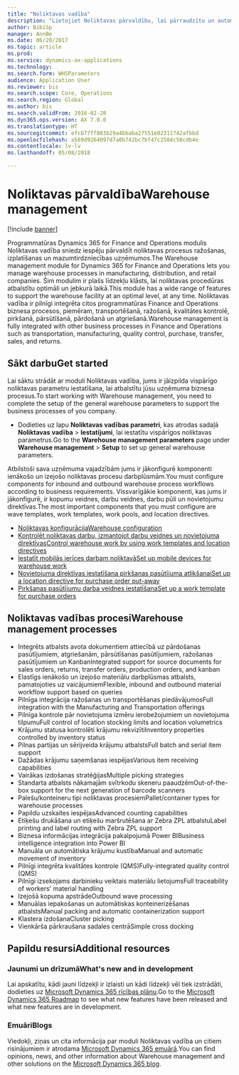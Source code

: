 ```yaml
---
title: "Noliktavas vadība"
description: "Lietojiet Noliktavas pārvaldību, lai pārraudzītu un automatizētu noliktavas procesus."
author: BibiSp
manager: AnnBe
ms.date: 06/20/2017
ms.topic: article
ms.prod: 
ms.service: dynamics-ax-applications
ms.technology: 
ms.search.form: WHSParameters
audience: Application User
ms.reviewer: bis
ms.search.scope: Core, Operations
ms.search.region: Global
ms.author: bis
ms.search.validFrom: 2016-02-28
ms.dyn365.ops.version: AX 7.0.0
ms.translationtype: HT
ms.sourcegitcommit: efcb77ff883b29a4bbaba27551e02311742afbbd
ms.openlocfilehash: a569d9264097d7a0b742bc7bf47c2504c58cdb4e
ms.contentlocale: lv-lv
ms.lasthandoff: 05/08/2018

---
```

# <a name="warehouse-management"></a><span data-ttu-id="752b5-103">Noliktavas pārvaldība</span><span class="sxs-lookup"><span data-stu-id="752b5-103">Warehouse management</span></span>

[!include [banner](../includes/banner.md)]

<span data-ttu-id="752b5-104">Programmatūras Dynamics 365 for Finance and Operations modulis Noliktavas vadība sniedz iespēju pārvaldīt noliktavas procesus ražošanas, izplatīšanas un mazumtirdzniecības uzņēmumos.</span><span class="sxs-lookup"><span data-stu-id="752b5-104">The Warehouse management module for Dynamics 365 for Finance and Operations lets you manage warehouse processes in manufacturing, distribution, and retail companies.</span></span> <span data-ttu-id="752b5-105">Šim modulim ir plašs līdzekļu klāsts, lai noliktavas procedūras atbalstītu optimāli un jebkurā laikā.</span><span class="sxs-lookup"><span data-stu-id="752b5-105">This module has a wide range of features to support the warehouse facility at an optimal level, at any time.</span></span> <span data-ttu-id="752b5-106">Noliktavas vadība ir pilnīgi integrēta citos programmatūras Finance and Operations biznesa procesos, piemēram, transportēšanā, ražošanā, kvalitātes kontrolē, pirkšanā, pārsūtīšanā, pārdošanā un atgriešanā.</span><span class="sxs-lookup"><span data-stu-id="752b5-106">Warehouse management is fully integrated with other business processes in Finance and Operations such as transportation, manufacturing, quality control, purchase, transfer, sales, and returns.</span></span>

## <a name="get-started"></a><span data-ttu-id="752b5-107">Sākt darbu</span><span class="sxs-lookup"><span data-stu-id="752b5-107">Get started</span></span>
<span data-ttu-id="752b5-108">Lai sāktu strādāt ar moduli Noliktavas vadība, jums ir jāizpilda vispārīgo noliktavas parametru iestatīšana, lai atbalstītu jūsu uzņēmuma biznesa procesus.</span><span class="sxs-lookup"><span data-stu-id="752b5-108">To start working with Warehouse management, you need to complete the setup of the general warehouse parameters to support the business processes of you company.</span></span>

- <span data-ttu-id="752b5-109">Dodieties uz lapu **Noliktavas vadības parametri**, kas atrodas sadaļā **Noliktavas vadība** > **Iestatījumi**, lai iestatītu vispārīgos noliktavas parametrus.</span><span class="sxs-lookup"><span data-stu-id="752b5-109">Go to the **Warehouse management parameters** page under **Warehouse management** > **Setup** to set up general warehouse parameters.</span></span>

<span data-ttu-id="752b5-110">Atbilstoši sava uzņēmuma vajadzībām jums ir jākonfigurē komponenti ienākošo un izejošo noliktavas procesu darbplūsmām.</span><span class="sxs-lookup"><span data-stu-id="752b5-110">You must configure components for inbound and outbound warehouse process workflows according to business requirements.</span></span> <span data-ttu-id="752b5-111">Vissvarīgākie komponenti, kas jums ir jākonfigurē, ir kopumu veidnes, darbu veidnes, darbu pūli un novietojumu direktīvas.</span><span class="sxs-lookup"><span data-stu-id="752b5-111">The most important components that you must configure are wave templates, work templates, work pools, and location directives.</span></span>

- [<span data-ttu-id="752b5-112">Noliktavas konfigurācija</span><span class="sxs-lookup"><span data-stu-id="752b5-112">Warehouse configuration</span></span>](warehouse-configuration.md)
- [<span data-ttu-id="752b5-113">Kontrolēt noliktavas darbu, izmantojot darbu veidnes un novietojuma direktīvas</span><span class="sxs-lookup"><span data-stu-id="752b5-113">Control warehouse work by using work templates and location directives</span></span>](control-warehouse-location-directives.md)
- [<span data-ttu-id="752b5-114">Iestatīt mobilās ierīces darbam noliktavā</span><span class="sxs-lookup"><span data-stu-id="752b5-114">Set up mobile devices for warehouse work</span></span>](configure-mobile-devices-warehouse.md)
- [<span data-ttu-id="752b5-115">Novietojuma direktīvas iestatīšana pirkšanas pasūtījuma atlikšanai</span><span class="sxs-lookup"><span data-stu-id="752b5-115">Set up a location directive for purchase order put-away</span></span>](../transportation/tasks/set-up-location-directive-purchase-order-put-away.md)
- [<span data-ttu-id="752b5-116">Pirkšanas pasūtījumu darba veidnes iestatīšana</span><span class="sxs-lookup"><span data-stu-id="752b5-116">Set up a work template for purchase orders</span></span>](./tasks/set-up-work-template-purchase-orders.md)

## <a name="warehouse-management-processes"></a><span data-ttu-id="752b5-117">Noliktavas vadības procesi</span><span class="sxs-lookup"><span data-stu-id="752b5-117">Warehouse management processes</span></span>
- <span data-ttu-id="752b5-118">Integrēts atbalsts avota dokumentiem attiecībā uz pārdošanas pasūtījumiem, atgriešanām, pārsūtīšanas pasūtījumiem, ražošanas pasūtījumiem un Kanban</span><span class="sxs-lookup"><span data-stu-id="752b5-118">Integrated support for source documents for sales orders, returns, transfer orders, production orders, and kanban</span></span>  
- <span data-ttu-id="752b5-119">Elastīgs ienākošo un izejošo materiālu darbplūsmas atbalsts, pamatojoties uz vaicājumiem</span><span class="sxs-lookup"><span data-stu-id="752b5-119">Flexible, inbound and outbound material workflow support based on queries</span></span>
- <span data-ttu-id="752b5-120">Pilnīga integrācija ražošanas un transportēšanas piedāvājumos</span><span class="sxs-lookup"><span data-stu-id="752b5-120">Full integration with the Manufacturing and Transportation offerings</span></span>
- <span data-ttu-id="752b5-121">Pilnīga kontrole pār novietojuma izmēru ierobežojumiem un novietojuma tilpumu</span><span class="sxs-lookup"><span data-stu-id="752b5-121">Full control of location stocking limits and location volumetrics</span></span>
- <span data-ttu-id="752b5-122">Krājumu statusa kontrolēti krājumu rekvizīti</span><span class="sxs-lookup"><span data-stu-id="752b5-122">Inventory properties controlled by inventory status</span></span>
- <span data-ttu-id="752b5-123">Pilnas partijas un sērijveida krājumu atbalsts</span><span class="sxs-lookup"><span data-stu-id="752b5-123">Full batch and serial item support</span></span>
- <span data-ttu-id="752b5-124">Dažādas krājumu saņemšanas iespējas</span><span class="sxs-lookup"><span data-stu-id="752b5-124">Various item receiving capabilities</span></span>
- <span data-ttu-id="752b5-125">Vairākas izdošanas stratēģijas</span><span class="sxs-lookup"><span data-stu-id="752b5-125">Multiple picking strategies</span></span>
- <span data-ttu-id="752b5-126">Standarta atbalsts nākamajām svītrkodu skeneru paaudzēm</span><span class="sxs-lookup"><span data-stu-id="752b5-126">Out-of-the-box support for the next generation of barcode scanners</span></span>
- <span data-ttu-id="752b5-127">Palešu/konteineru tipi noliktavas procesiem</span><span class="sxs-lookup"><span data-stu-id="752b5-127">Pallet/container types for warehouse processes</span></span>
- <span data-ttu-id="752b5-128">Papildu uzskaites iespējas</span><span class="sxs-lookup"><span data-stu-id="752b5-128">Advanced counting capabilities</span></span>
- <span data-ttu-id="752b5-129">Etiķešu drukāšana un etiķešu maršrutēšana ar Zebra ZPL atbalstu</span><span class="sxs-lookup"><span data-stu-id="752b5-129">Label printing and label routing with Zebra ZPL support</span></span>
- <span data-ttu-id="752b5-130">Biznesa informācijas integrācija pakalpojumā Power BI</span><span class="sxs-lookup"><span data-stu-id="752b5-130">Business intelligence integration into Power BI</span></span>
- <span data-ttu-id="752b5-131">Manuāla un automātiska krājumu kustība</span><span class="sxs-lookup"><span data-stu-id="752b5-131">Manual and automatic movement of inventory</span></span>
- <span data-ttu-id="752b5-132">Pilnīgi integrēta kvalitātes kontrole (QMS)</span><span class="sxs-lookup"><span data-stu-id="752b5-132">Fully-integrated quality control (QMS)</span></span>
- <span data-ttu-id="752b5-133">Pilnīgi izsekojams darbinieku veiktais materiālu lietojums</span><span class="sxs-lookup"><span data-stu-id="752b5-133">Full traceability of workers' material handling</span></span>
- <span data-ttu-id="752b5-134">Izejošā kopuma apstrāde</span><span class="sxs-lookup"><span data-stu-id="752b5-134">Outbound wave processing</span></span>
- <span data-ttu-id="752b5-135">Manuālas iepakošanas un automātiskas konteinerizēšanas atbalsts</span><span class="sxs-lookup"><span data-stu-id="752b5-135">Manual packing and automatic containerization support</span></span>
- <span data-ttu-id="752b5-136">Klastera izdošana</span><span class="sxs-lookup"><span data-stu-id="752b5-136">Cluster picking</span></span>
- <span data-ttu-id="752b5-137">Vienkārša pārkraušana sadales centrā</span><span class="sxs-lookup"><span data-stu-id="752b5-137">Simple cross docking</span></span>

## <a name="additional-resources"></a><span data-ttu-id="752b5-138">Papildu resursi</span><span class="sxs-lookup"><span data-stu-id="752b5-138">Additional resources</span></span>
### <a name="whats-new-and-in-development"></a><span data-ttu-id="752b5-139">Jaunumi un drīzumā</span><span class="sxs-lookup"><span data-stu-id="752b5-139">What's new and in development</span></span>
<span data-ttu-id="752b5-140">Lai apskatītu, kādi jauni līdzekļi ir izlaisti un kādi līdzekļi vēl tiek izstrādāti, dodieties uz [Microsoft Dynamics 365 rīcības plānu](https://roadmap.dynamics.com/).</span><span class="sxs-lookup"><span data-stu-id="752b5-140">Go to the [Microsoft Dynamics 365 Roadmap](https://roadmap.dynamics.com/) to see what new features have been released and what new features are in development.</span></span>

### <a name="blogs"></a><span data-ttu-id="752b5-141">Emuāri</span><span class="sxs-lookup"><span data-stu-id="752b5-141">Blogs</span></span>
<span data-ttu-id="752b5-142">Viedokļi, ziņas un cita informācija par moduli Noliktavas vadība un citiem risinājumiem ir atrodama [Microsoft Dynamics 365 emuārā](https://community.dynamics.com/b/msftdynamicsblog).</span><span class="sxs-lookup"><span data-stu-id="752b5-142">You can find opinions, news, and other information about Warehouse management and other solutions on the [Microsoft Dynamics 365 blog](https://community.dynamics.com/b/msftdynamicsblog).</span></span>


 


